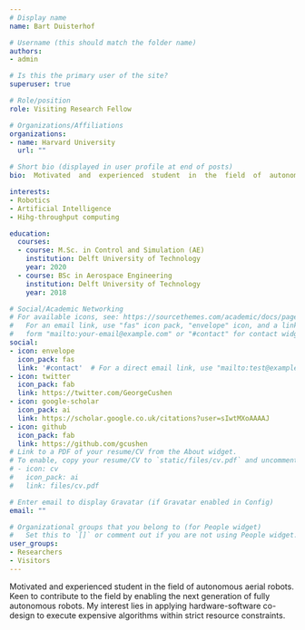 ```yaml
---
# Display name
name: Bart Duisterhof

# Username (this should match the folder name)
authors:
- admin

# Is this the primary user of the site?
superuser: true

# Role/position
role: Visiting Research Fellow

# Organizations/Affiliations
organizations:
- name: Harvard University
  url: ""

# Short bio (displayed in user profile at end of posts)
bio:  Motivated  and  experienced  student  in  the  field  of  autonomous  aerial  robots.   

interests:
- Robotics
- Artificial Intelligence
- Hihg-throughput computing

education:
  courses:  
  - course: M.Sc. in Control and Simulation (AE)
    institution: Delft University of Technology
    year: 2020
  - course: BSc in Aerospace Engineering
    institution: Delft University of Technology
    year: 2018

# Social/Academic Networking
# For available icons, see: https://sourcethemes.com/academic/docs/page-builder/#icons
#   For an email link, use "fas" icon pack, "envelope" icon, and a link in the
#   form "mailto:your-email@example.com" or "#contact" for contact widget.
social:
- icon: envelope
  icon_pack: fas
  link: '#contact'  # For a direct email link, use "mailto:test@example.org".
- icon: twitter
  icon_pack: fab
  link: https://twitter.com/GeorgeCushen
- icon: google-scholar
  icon_pack: ai
  link: https://scholar.google.co.uk/citations?user=sIwtMXoAAAAJ
- icon: github
  icon_pack: fab
  link: https://github.com/gcushen
# Link to a PDF of your resume/CV from the About widget.
# To enable, copy your resume/CV to `static/files/cv.pdf` and uncomment the lines below.
# - icon: cv
#   icon_pack: ai
#   link: files/cv.pdf

# Enter email to display Gravatar (if Gravatar enabled in Config)
email: ""

# Organizational groups that you belong to (for People widget)
#   Set this to `[]` or comment out if you are not using People widget.
user_groups:
- Researchers
- Visitors
---
```


 Motivated  and  experienced  student  in  the  field  of  autonomous  aerial  robots.   Keen  to  contribute  to
the  field  by  enabling  the  next  generation  of  fully  autonomous  robots.   My  interest  lies  in  applying
hardware-software co-design to execute expensive algorithms within strict resource constraints.
